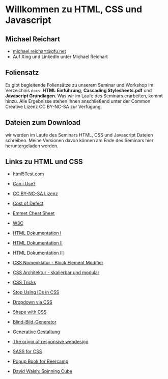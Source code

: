 # Willkommen zu HTML, CSS und Javascript
## Michael Reichart
- michael.reichart@gfu.net
- Auf Xing und LinkedIn unter Michael Reichart

 ## Foliensatz
Es gibt begleitende Foliensätze zu unserem Seminar und Workshop im Verzeichnis `docs`: **HTML Einführung**, **Cascading Stylesheets.pdf** und **Javascript Grundlagen**. Was wir im Laufe des Seminars erarbeiten, kommt hinzu. Alle Ergebnisse stehen Ihnen anschließend unter der Common Creative Lizenz CC BY-NC-SA zur Verfügung.

## Dateien zum Download
wir werden im Laufe des Seminars HTML, CSS und Javascript Dateien schreiben. Meine Versionen davon können am Ende des Seminars hier heruntergeladen werden.

## Links zu HTML und CSS
- [html5Test.com](http://html5test.com/index.html)
- [Can i Use?](https://caniuse.com/)
- [CC BY-NC-SA Lizenz](https://creativecommons.org/licenses/by-nc-sa/3.0/de/)
- [Cost of Defect](http://thklein.com/de_DE/cost-of-defect/)
- [Emmet Cheat Sheet](https://docs.emmet.io/cheat-sheet/)

- [W3C](https://www.w3.org/TR/)
- [HTML Dokumentation I](https://www.w3schools.com/)
- [HTML Dokumentation II](https://wiki.selfhtml.org/)
- [HTML Dokumentation III](http://html5doctor.com/)
 
- [CSS Nomenklatur - Block Element Modifier](http://getbem.com/introduction/)
- [CSS Architektur - skalierbar und modular](http://smacss.com/)


- [CSS Tricks](https://css-tricks.com/)
- [Stop Using IDs in CSS](https://medium.com/@zenbox/stop-using-ids-in-css-e79a860838c6)
- [Dropdown via CSS](https://css-tricks.com/solved-with-css-dropdown-menus/)
- [Shape with CSS](https://css-tricks.com/the-shapes-of-css/)
 

- [Blind-Bild-Generator](https://picsum.photos/)
- [Generative Gestaltung](http://www.generative-gestaltung.de/)
- [The origin of responsive webdesign](https://alistapart.com/article/responsive-web-design/)
- [SASS for CSS](https://sass-lang.com/guide)


- [Popup Book for Beercamp](https://2012.beercamp.nclud.com/)
- [David Walsh: Spinning Cube](https://davidwalsh.name/css-cube)